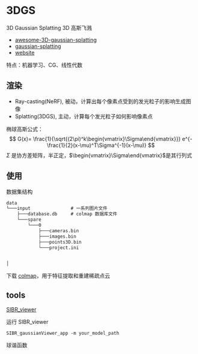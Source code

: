 # 3DGS

3D Gaussian Splatting 3D 高斯飞溅

- [awesome-3D-gaussian-splatting](https://github.com/MrNeRF/awesome-3D-gaussian-splatting)
- [gaussian-splatting](https://github.com/graphdeco-inria/gaussian-splatting)
- [website](https://repo-sam.inria.fr/fungraph/3d-gaussian-splatting/)

特点：机器学习、CG、线性代数

## 渲染

- Ray-casting(NeRF), 被动，计算出每个像素点受到的发光粒子的影响生成图像
- Splatting(3DGS), 主动，计算每个发光粒子如何影响像素点

椭球高斯公式：
$$
G(x)=
\frac{1}{\sqrt{(2\pi)^k\begin{vmatrix}\Sigma\end{vmatrix}}}
e^{-\frac{1}{2}(x-\mu)^T\Sigma^{-1}(x-\mu)}
$$
$\Sigma$ 是协方差矩阵，半正定，$\begin{vmatrix}\Sigma\end{vmatrix}$是其行列式

## 使用

数据集结构

```txt
data
└───input               # 一系列图片文件
    ├───database.db     # colmap 数据库文件
    └───spare
        └───0
            ├───cameras.bin
            ├───images.bin
            ├───points3D.bin
            └───project.ini


│
```

下载 [colmap](https://github.com/colmap/colmap)，用于特征提取和重建稀疏点云

## tools

[SIBR_viewer](https://repo-sam.inria.fr/fungraph/3d-gaussian-splatting/binaries/viewers.zip)

运行 SIBR_viewer

```shell
SIBR_gaussianViewer_app -m your_model_path
```

球谐函数
